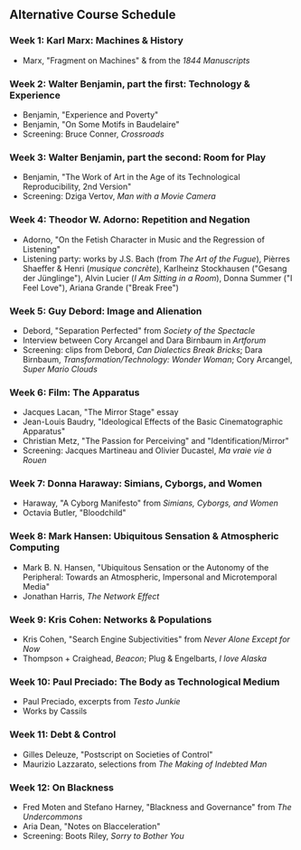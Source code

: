 ## Alternative Course Schedule

### Week 1: Karl Marx: Machines & History
* Marx, "Fragment on Machines" & from the _1844 Manuscripts_

### Week 2: Walter Benjamin, part the first: Technology & Experience
* Benjamin, "Experience and Poverty"
* Benjamin, "On Some Motifs in Baudelaire"
* Screening: Bruce Conner, _Crossroads_

### Week 3: Walter Benjamin, part the second: Room for Play
* Benjamin, "The Work of Art in the Age of its Technological Reproducibility, 2nd Version"
* Screening: Dziga Vertov, _Man with a Movie Camera_

### Week 4: Theodor W. Adorno: Repetition and Negation
* Adorno, "On the Fetish Character in Music and the Regression of Listening"
* Listening party: works by J.S. Bach (from _The Art of the Fugue_), Pièrres Shaeffer & Henri (_musique concrète_), Karlheinz Stockhausen ("Gesang der Jünglinge"), Alvin Lucier (_I Am Sitting in a Room_), Donna Summer ("I Feel Love"), Ariana Grande ("Break Free")

### Week 5: Guy Debord: Image and Alienation
* Debord, "Separation Perfected" from _Society of the Spectacle_
* Interview between Cory Arcangel and Dara Birnbaum in _Artforum_
* Screening: clips from Debord, _Can Dialectics Break Bricks_; Dara Birnbaum, _Transformation/Technology: Wonder Woman_; Cory Arcangel, _Super Mario Clouds_

### Week 6: Film: The Apparatus
* Jacques Lacan, "The Mirror Stage" essay
* Jean-Louis Baudry, "Ideological Effects of the Basic Cinematographic Apparatus"
* Christian Metz, "The Passion for Perceiving" and "Identification/Mirror"
* Screening: Jacques Martineau and Olivier Ducastel, _Ma vraie vie à Rouen_

### Week 7: Donna Haraway: Simians, Cyborgs, and Women
* Haraway, "A Cyborg Manifesto" from _Simians, Cyborgs, and Women_
* Octavia Butler, "Bloodchild"

### Week 8: Mark Hansen: Ubiquitous Sensation & Atmospheric Computing
* Mark B. N. Hansen, "Ubiquitous Sensation or the Autonomy of the Peripheral: Towards an Atmospheric, Impersonal and Microtemporal Media"
* Jonathan Harris, _The Network Effect_

### Week 9: Kris Cohen: Networks & Populations
* Kris Cohen, "Search Engine Subjectivities" from _Never Alone Except for Now_
* Thompson + Craighead, _Beacon_; Plug & Engelbarts, _I love Alaska_

### Week 10: Paul Preciado: The Body as Technological Medium
* Paul Preciado, excerpts from _Testo Junkie_
* Works by Cassils

### Week 11: Debt & Control
* Gilles Deleuze, "Postscript on Societies of Control"
* Maurizio Lazzarato, selections from _The Making of Indebted Man_

### Week 12: On Blackness
* Fred Moten and Stefano Harney, "Blackness and Governance" from _The Undercommons_
* Aria Dean, "Notes on Blacceleration"
* Screening: Boots Riley, _Sorry to Bother You_
